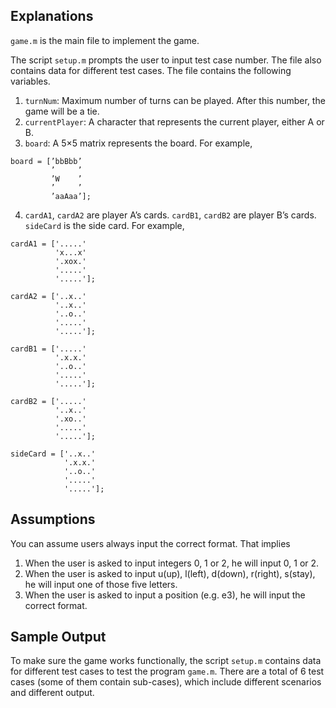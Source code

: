 ## Explanations

`game.m` is the main file to implement the game.

The script `setup.m` prompts the user to input test case number. The file also contains data for different test cases.
The file contains the following variables.
1. `turnNum`:  Maximum number of turns can be played. After this number, the game will be a tie.
2. `currentPlayer`: A character that represents the current player, either A or B.
3. `board`: A 5×5 matrix represents the board. For example,
```
board = [’bbBbb’
         ’     ’
         ’W    ’
         ’     ’
         ’aaAaa’];
```
4. `cardA1`, `cardA2` are player A’s cards. `cardB1`, `cardB2` are player B’s cards. `sideCard` is the side card. For example,
```
cardA1 = ['.....'
          'x...x'
          '.xox.'
          '.....'
          '.....'];
          
cardA2 = ['..x..'
          '..x..'
          '..o..'
          '.....'
          '.....'];
          
cardB1 = ['.....'
          '.x.x.'
          '..o..'
          '.....'
          '.....'];
          
cardB2 = ['.....'
          '..x..'
          '.xo..'
          '.....'
          '.....'];
          
sideCard = ['..x..'
            '.x.x.'
            '..o..'
            '.....'
            '.....'];
```

## Assumptions
You can assume users always input the correct format. That implies
1. When the user is asked to input integers 0, 1 or 2, he will input 0, 1 or 2.
2. When the user is asked to input u(up), l(left), d(down), r(right), s(stay), he will input one of those five letters.
3. When the user is asked to input a position (e.g. e3), he will input the correct format.

## Sample Output
To make sure the game works functionally, the script `setup.m` contains data for different test cases to test the program `game.m`. There are a total of 6 test cases (some of them contain sub-cases), which include different scenarios and different output.
